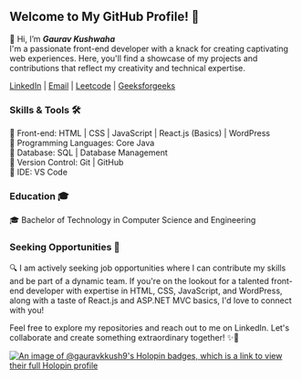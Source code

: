 ## Welcome to My GitHub Profile! 🚀
👋 Hi, I’m <b><i>Gaurav Kushwaha</i></b><br>
I'm a passionate front-end developer with a knack for creating captivating web experiences. Here, you'll find a showcase of my projects and contributions that reflect my creativity and technical expertise.

[LinkedIn](https://linkedin.com/in/gauravkkush) | [Email](mailto:kkushgaurav@gmail.com) | [Leetcode](https://leetcode.com/gauravkkush) | [Geeksforgeeks](https://auth.geeksforgeeks.org/user/gauravkkush/)

### Skills & Tools 🛠️

🌟 Front-end: HTML | CSS | JavaScript | React.js (Basics) | WordPress  
🌟 Programming Languages: Core Java  
🌟 Database: SQL | Database Management  
🌟 Version Control: Git | GitHub  
🌟 IDE: VS Code  

### Education 🎓

🎓 Bachelor of Technology in Computer Science and Engineering

### Seeking Opportunities 🤝

🔍 I am actively seeking job opportunities where I can contribute my skills and be part of a dynamic team. If you're on the lookout for a talented front-end developer with expertise in HTML, CSS, JavaScript, and WordPress, along with a taste of React.js and ASP.NET MVC basics, I'd love to connect with you!

Feel free to explore my repositories and reach out to me on LinkedIn. Let's collaborate and create something extraordinary together! ✨🤝

[![An image of @gauravkkush9's Holopin badges, which is a link to view their full Holopin profile](https://holopin.me/gauravkkush9)](https://holopin.io/@gauravkkush9)

